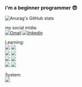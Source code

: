 ### i'm a beginner programmer 😎

![Anurag's GitHub stats](https://github-readme-stats.vercel.app/api?username=WadeMcfild&show_icons=true&theme=monokai)

my social midia:  
[![Gmail](https://img.shields.io/badge/Gmail-D14836?style=for-the-badge&logo=gmail&logoColor=white)](wademcfild@gmail.com)
[![linkedin](https://img.shields.io/badge/LinkedIn-0077B5?style=for-the-badge&logo=linkedin&logoColor=white)](https://www.linkedin.com/in/pablo-silva-carrilho-de-resende-069b7626a/)

Learning:  
![](https://img.shields.io/badge/Python-3776AB?style=for-the-badge&logo=python&logoColor=white)
![](https://img.shields.io/badge/HTML5-E34F26?style=for-the-badge&logo=html5&logoColor=white)  
![](https://img.shields.io/badge/CSS3-1572B6?style=for-the-badge&logo=css3&logoColor=white)
![](https://img.shields.io/badge/PHP-777BB4?style=for-the-badge&logo=php&logoColor=white)  
![](https://img.shields.io/badge/SQLite-07405E?style=for-the-badge&logo=sqlite&logoColor=white)
![](https://img.shields.io/badge/MySQL-005C84?style=for-the-badge&logo=mysql&logoColor=white)  
![](https://img.shields.io/badge/Django-092E20?style=for-the-badge&logo=django&logoColor=white) 
![](https://img.shields.io/badge/Laravel-FF2D20?style=for-the-badge&logo=laravel&logoColor=white)

System:  
![](https://img.shields.io/badge/Linux-FCC624?style=for-the-badge&logo=linux&logoColor=black)
